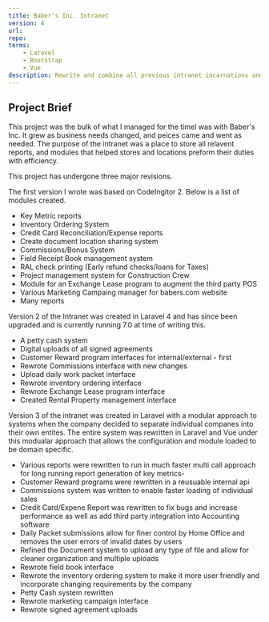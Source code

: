 ```yaml
---
title: Baber's Inc. Intranet
version: 4
url:
repo:
terms:
    - Laravel
    - Bootstrap
    - Vue
description: Rewrite and combine all previous intranet incarnations and separate the distinct companies while maintaining a single mega repo.
---
```

## Project Brief

This project was the bulk of what I managed for the timeI was with Baber's Inc.  It grew as business needs changed, and peices came and went as needed. The purpose of the intranet was a place to store all relavent reports, and modules that helped stores and locations preform their duties with efficiency.

This project has undergone three major revisions.

The first version I wrote was based on CodeIngitor 2.  Below is a list of modules created.

- Key Metric reports
- Inventory Ordering System
- Credit Card Reconciliation/Expense reports
- Create document location sharing system
- Commissions/Bonus System
- Field Receipt Book management system
- RAL check printing (Early refund checks/loans for Taxes)
- Project management system for Construction Crew
- Module for an Exchange Lease program to augment the third party POS
- Various Marketing Campaing manager for babers.com website
- Many reports

Version 2 of the Intranet was created in Laravel 4 and has since been upgraded and is currently running 7.0 at time of writing this.

- A petty cash system
- Digital uploads of all signed agreements
- Customer Reward program interfaces for internal/external - first
- Rewrote Commissions interface with new changes
- Upload daily work packet interface
- Rewrote inventory ordering interface
- Rewrote Exchange Lease program interface
- Created Rental Property management interface

Version 3 of the intranet was created in Laravel with a modular approach to systems when the company decided to separate individual companes into their own entites.  The entire system was rewritten in Laravel and Vue under this modualar approach that allows the configuration and module loaded to be domain specific.

- Various reports were rewritten to run in  much faster multi call approach for long running report generation of key metrics-
- Customer Reward programs were rewritten in a reusuable internal api
- Commissions system was written to enable faster loading of individual sales
- Credit Card/Expene Report was rewritten to fix bugs and increase performance as well as add third party integration into Accounting software
- Daily Packet submissions allow for finer control by Home Office and removes the user errors of invalid dates by users
- Refined the Document system to upload any type of file and allow for cleaner organization and multiple uploads
- Rewrote field book interface
- Rewrote the inventory ordering system to make it more user friendly and incorporate changing requirements by the company
- Petty Cash system rewritten
- Rewrote marketing campaign interface
- Rewrote signed agreement uploads 





